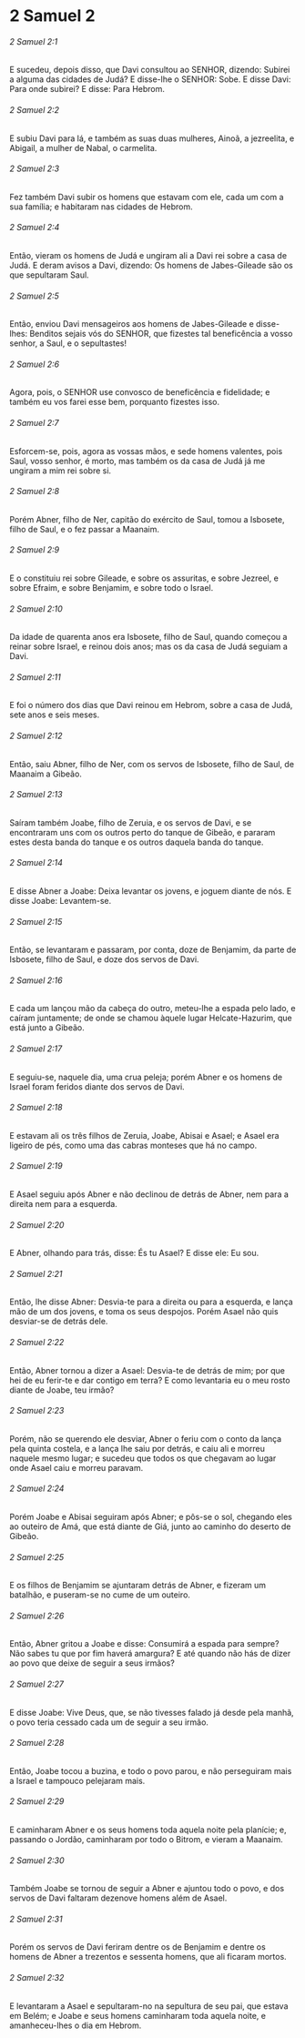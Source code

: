 # 2 Samuel 2

###### 2 Samuel 2:1

E sucedeu, depois disso, que Davi consultou ao SENHOR, dizendo: Subirei a alguma das cidades de Judá? E disse-lhe o SENHOR: Sobe. E disse Davi: Para onde subirei? E disse: Para Hebrom.

###### 2 Samuel 2:2

E subiu Davi para lá, e também as suas duas mulheres, Ainoã, a jezreelita, e Abigail, a mulher de Nabal, o carmelita.

###### 2 Samuel 2:3

Fez também Davi subir os homens que estavam com ele, cada um com a sua família; e habitaram nas cidades de Hebrom.

###### 2 Samuel 2:4

Então, vieram os homens de Judá e ungiram ali a Davi rei sobre a casa de Judá. E deram avisos a Davi, dizendo: Os homens de Jabes-Gileade são os que sepultaram Saul.

###### 2 Samuel 2:5

Então, enviou Davi mensageiros aos homens de Jabes-Gileade e disse-lhes: Benditos sejais vós do SENHOR, que fizestes tal beneficência a vosso senhor, a Saul, e o sepultastes!

###### 2 Samuel 2:6

Agora, pois, o SENHOR use convosco de beneficência e fidelidade; e também eu vos farei esse bem, porquanto fizestes isso.

###### 2 Samuel 2:7

Esforcem-se, pois, agora as vossas mãos, e sede homens valentes, pois Saul, vosso senhor, é morto, mas também os da casa de Judá já me ungiram a mim rei sobre si.

###### 2 Samuel 2:8

Porém Abner, filho de Ner, capitão do exército de Saul, tomou a Isbosete, filho de Saul, e o fez passar a Maanaim.

###### 2 Samuel 2:9

E o constituiu rei sobre Gileade, e sobre os assuritas, e sobre Jezreel, e sobre Efraim, e sobre Benjamim, e sobre todo o Israel.

###### 2 Samuel 2:10

Da idade de quarenta anos era Isbosete, filho de Saul, quando começou a reinar sobre Israel, e reinou dois anos; mas os da casa de Judá seguiam a Davi.

###### 2 Samuel 2:11

E foi o número dos dias que Davi reinou em Hebrom, sobre a casa de Judá, sete anos e seis meses.

###### 2 Samuel 2:12

Então, saiu Abner, filho de Ner, com os servos de Isbosete, filho de Saul, de Maanaim a Gibeão.

###### 2 Samuel 2:13

Saíram também Joabe, filho de Zeruia, e os servos de Davi, e se encontraram uns com os outros perto do tanque de Gibeão, e pararam estes desta banda do tanque e os outros daquela banda do tanque.

###### 2 Samuel 2:14

E disse Abner a Joabe: Deixa levantar os jovens, e joguem diante de nós. E disse Joabe: Levantem-se.

###### 2 Samuel 2:15

Então, se levantaram e passaram, por conta, doze de Benjamim, da parte de Isbosete, filho de Saul, e doze dos servos de Davi.

###### 2 Samuel 2:16

E cada um lançou mão da cabeça do outro, meteu-lhe a espada pelo lado, e caíram juntamente; de onde se chamou àquele lugar Helcate-Hazurim, que está junto a Gibeão.

###### 2 Samuel 2:17

E seguiu-se, naquele dia, uma crua peleja; porém Abner e os homens de Israel foram feridos diante dos servos de Davi.

###### 2 Samuel 2:18

E estavam ali os três filhos de Zeruia, Joabe, Abisai e Asael; e Asael era ligeiro de pés, como uma das cabras monteses que há no campo.

###### 2 Samuel 2:19

E Asael seguiu após Abner e não declinou de detrás de Abner, nem para a direita nem para a esquerda.

###### 2 Samuel 2:20

E Abner, olhando para trás, disse: És tu Asael? E disse ele: Eu sou.

###### 2 Samuel 2:21

Então, lhe disse Abner: Desvia-te para a direita ou para a esquerda, e lança mão de um dos jovens, e toma os seus despojos. Porém Asael não quis desviar-se de detrás dele.

###### 2 Samuel 2:22

Então, Abner tornou a dizer a Asael: Desvia-te de detrás de mim; por que hei de eu ferir-te e dar contigo em terra? E como levantaria eu o meu rosto diante de Joabe, teu irmão?

###### 2 Samuel 2:23

Porém, não se querendo ele desviar, Abner o feriu com o conto da lança pela quinta costela, e a lança lhe saiu por detrás, e caiu ali e morreu naquele mesmo lugar; e sucedeu que todos os que chegavam ao lugar onde Asael caiu e morreu paravam.

###### 2 Samuel 2:24

Porém Joabe e Abisai seguiram após Abner; e pôs-se o sol, chegando eles ao outeiro de Amá, que está diante de Giá, junto ao caminho do deserto de Gibeão.

###### 2 Samuel 2:25

E os filhos de Benjamim se ajuntaram detrás de Abner, e fizeram um batalhão, e puseram-se no cume de um outeiro.

###### 2 Samuel 2:26

Então, Abner gritou a Joabe e disse: Consumirá a espada para sempre? Não sabes tu que por fim haverá amargura? E até quando não hás de dizer ao povo que deixe de seguir a seus irmãos?

###### 2 Samuel 2:27

E disse Joabe: Vive Deus, que, se não tivesses falado já desde pela manhã, o povo teria cessado cada um de seguir a seu irmão.

###### 2 Samuel 2:28

Então, Joabe tocou a buzina, e todo o povo parou, e não perseguiram mais a Israel e tampouco pelejaram mais.

###### 2 Samuel 2:29

E caminharam Abner e os seus homens toda aquela noite pela planície; e, passando o Jordão, caminharam por todo o Bitrom, e vieram a Maanaim.

###### 2 Samuel 2:30

Também Joabe se tornou de seguir a Abner e ajuntou todo o povo, e dos servos de Davi faltaram dezenove homens além de Asael.

###### 2 Samuel 2:31

Porém os servos de Davi feriram dentre os de Benjamim e dentre os homens de Abner a trezentos e sessenta homens, que ali ficaram mortos.

###### 2 Samuel 2:32

E levantaram a Asael e sepultaram-no na sepultura de seu pai, que estava em Belém; e Joabe e seus homens caminharam toda aquela noite, e amanheceu-lhes o dia em Hebrom.

